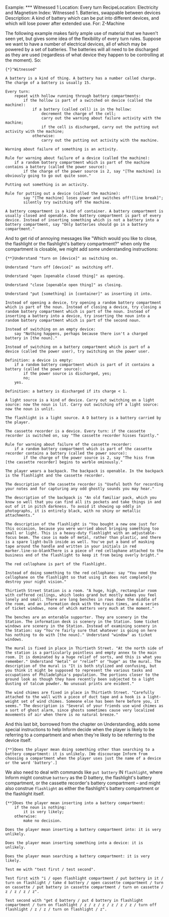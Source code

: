 Example: *** Witnessed 1
Location: Every turn
RecipeLocation: Electricity and Magnetism
Index: Witnessed 1. Batteries, swappable between devices
Description: A kind of battery which can be put into different devices, and which will lose power after extended use.
For: Z-Machine

  
The following example makes fairly ample use of material that we haven't seen yet, but gives some idea of the flexibility of every turn rules. Suppose we want to have a number of electrical devices, all of which may be powered by a set of batteries. The batteries will all need to be discharged as they are used (regardless of what device they happen to be controlling at the moment). So:

  

``` inform7
{*}"Witnessed"

A battery is a kind of thing. A battery has a number called charge. The charge of a battery is usually 15.

Every turn:
	repeat with hollow running through battery compartments:
		if the hollow is part of a switched on device (called the machine):
			if a battery (called cell) is in the hollow:
				decrement the charge of the cell;
				carry out the warning about failure activity with the machine;
				if the cell is discharged, carry out the putting out activity with the machine;
			otherwise:
				carry out the putting out activity with the machine.

Warning about failure of something is an activity.

Rule for warning about failure of a device (called the machine):
	if a random battery compartment which is part of the machine contains a battery (called the power source):
		if the charge of the power source is 2, say "[The machine] is obviously going to go out quite soon."

Putting out something is an activity.

Rule for putting out a device (called the machine):
		say "[The machine] loses power and switches off![line break]";
		silently try switching off the machine.

A battery compartment is a kind of container. A battery compartment is usually closed and openable. One battery compartment is part of every device. Instead of inserting something which is not a battery into a battery compartment, say "Only batteries should go in a battery compartment."
```

  
And to get rid of annoying messages like "Which would you like to close, the flashlight or the flashlight's battery compartment?" when only the compartment is closable, we might add some understanding instructions:

  

``` inform7
{**}Understand "turn on [device]" as switching on.

Understand "turn off [device]" as switching off.

Understand "open [openable closed thing]" as opening.

Understand "close [openable open thing]" as closing.

Understand "put [something] in [container]" as inserting it into.

Instead of opening a device, try opening a random battery compartment which is part of the noun. Instead of closing a device, try closing a random battery compartment which is part of the noun. Instead of inserting a battery into a device, try inserting the noun into a random battery compartment which is part of the second noun.

Instead of switching on an empty device:
	say "Nothing happens, perhaps because there isn't a charged battery in [the noun]."

Instead of switching on a battery compartment which is part of a device (called the power user), try switching on the power user.

Definition: a device is empty:
	if a random battery compartment which is part of it contains a battery (called the power source):
		if the power source is discharged, yes;
		no;
	yes.

Definition: a battery is discharged if its charge < 1.

A light source is a kind of device. Carry out switching on a light source: now the noun is lit. Carry out switching off a light source: now the noun is unlit.

The flashlight is a light source. A D battery is a battery carried by the player.

The cassette recorder is a device. Every turn: if the cassette recorder is switched on, say "The cassette recorder hisses faintly."

Rule for warning about failure of the cassette recorder:
	if a random battery compartment which is part of the cassette recorder contains a battery (called the power source):
		if the charge of the power source is 2, say "The hiss from [the cassette recorder] begins to warble ominously."

The player wears a backpack. The backpack is openable. In the backpack is the flashlight and the cassette recorder.

The description of the cassette recorder is "Useful both for recording your notes and for capturing any odd ghostly sounds you may hear."

The description of the backpack is "An old familiar pack, which you know so well that you can find all its pockets and take things in and out of it in pitch darkness. To avoid it showing up oddly in photographs, it is entirely black, with no shiny or metallic attachments."

The description of the flashlight is "You bought a new one just for this occasion, because you were worried about bringing something too small or light. This is a heavy-duty flashlight with an adjustable-focus beam. The case is made of metal, rather than plastic, and there is a spare light-bulb inside as well. You've put a band of masking tape around the handle and written in your initials in red marker.line-so-blankThere is a piece of red cellophane attached to the business end of the flashlight to keep it from being overly bright."

The red cellophane is part of the flashlight.

Instead of doing something to the red cellophane: say "You need the cellophane on the flashlight so that using it does not completely destroy your night vision."

Thirtieth Street Station is a room. "A huge, high, rectangular room with coffered ceilings, which looks grand but mostly makes you feel lonely and small. There are long benches in rows down the middle of the room, and an information desk with the train times, and a series of ticket windows, none of which matters very much at the moment."

The benches are an enterable supporter. They are scenery in the Station. The information desk is scenery in the Station. Some ticket windows are scenery in the Station. Instead of examining scenery in the Station: say "You're fairly sure that whatever is going on here has nothing to do with [the noun]." Understand "window" as ticket windows.

The mural is fixed in place in Thirtieth Street. "At the north side of the station is a particularly pointless and empty annex to the main room. It is dominated by a huge relief of sorts, and this is what you remember." Understand "metal" or "relief" or "huge" as the mural. The description of the mural is "It is both stylized and confusing, but you think it might be supposed to represent the various tasks and occupations of Philadelphia's population. The portions closer to the ground look as though they have recently been subjected to a light dusting of talcum powder. No unusual prints are evident."

The wind chimes are fixed in place in Thirtieth Street. "Carefully attached to the wall with a piece of duct tape and a hook is a light-weight set of wind chimes. Someone else has been here before you, it seems." The description is "Several of your friends use wind chimes as a sort of ghost alarm, since ghosts sometimes cause very localized movements of air when there is no natural breeze."
```

  
And this last bit, borrowed from the chapter on Understanding, adds some special instructions to help Inform decide when the player is likely to be referring to a compartment and when they're likely to be referring to the device itself.

  

``` inform7
{**}Does the player mean doing something other than searching to a battery compartment: it is unlikely. [We discourage Inform from choosing a compartment when the player uses just the name of a device or the word 'battery'.]
```

  
We also need to deal with commands like ``put battery`` IN ``flashlight``, where Inform might construe ``battery`` as the D battery, the flashlight's battery compartment, or the cassette recorder's battery compartment – and might also construe ``flashlight`` as either the flashlight's battery compartment or the flashlight itself.

  

``` inform7
{**}Does the player mean inserting into a battery compartment:
	if the noun is nothing:
		it is very likely;
	otherwise:
		make no decision.

Does the player mean inserting a battery compartment into: it is very unlikely.

Does the player mean inserting something into a device: it is unlikely.

Does the player mean searching a battery compartment: it is very likely.

Test me with "test first / test second".

Test first with "i / open flashlight compartment / put battery in it / turn on flashlight / take d battery / open cassette compartment / turn on cassette / put battery in cassette compartment / turn on cassette / z / z / z / z".

Test second with "get d battery / put d battery in flashlight compartment / turn on flashlight / z / z / z / z / z / z / turn off flashlight / z / z / turn on flashlight / z".
```


